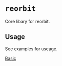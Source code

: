# `reorbit`

Core libary for reorbit.

## Usage

See examples for useage.

[Basic](https://codesandbox.io/s/github/reorbit/reorbit/tree/master/packages/reorbit/examples/basic)